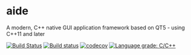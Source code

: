 # aide
A modern, C++ native GUI application framework based on QT5 - using C++11 and later

[![Build Status](https://travis-ci.org/mrpilot2/aide.svg?branch=master)](https://travis-ci.org/mrpilot2/aide)
[![Build status](https://ci.appveyor.com/api/projects/status/7usircl30l5u4m88?svg=true)](https://ci.appveyor.com/project/mrpilot2/aide)
[![codecov](https://codecov.io/gh/mrpilot2/aide/branch/master/graph/badge.svg)](https://codecov.io/gh/mrpilot2/aide)
[![Language grade: C/C++](https://img.shields.io/lgtm/grade/cpp/g/mrpilot2/aide.svg?logo=lgtm&logoWidth=18)](https://lgtm.com/projects/g/mrpilot2/aide/context:cpp)
